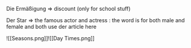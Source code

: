 Die Ermäßigung => discount (only for school stuff)

Der Star => the famous actor and actress : the word is for both male and female and both use der article here


![[Seasons.png]]![[Day Times.png]]